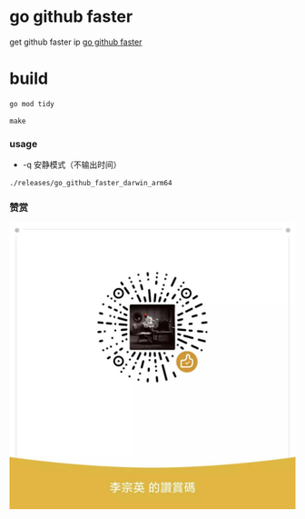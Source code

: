 # go github faster

get github faster ip
[go github faster](https://github.com/lizongying/go-github-faster)

# build

```shell
go mod tidy
```

```shell
make 
```

### usage

* -q 安静模式（不输出时间）

```shell
./releases/go_github_faster_darwin_arm64
```

### 赞赏

![image](./appreciate.jpeg)